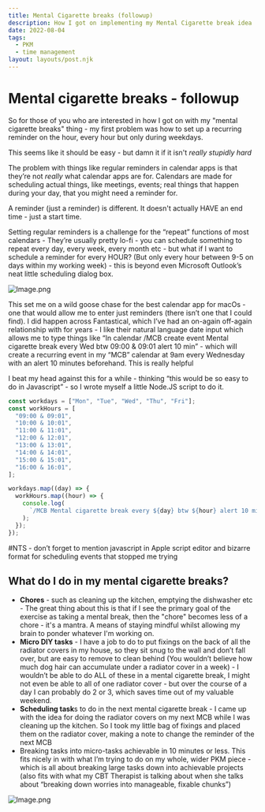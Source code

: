 ```yaml
---
title: Mental Cigarette breaks (followup)
description: How I got on implementing my Mental Cigarette break idea
date: 2022-08-04
tags:
  - PKM
  - time management
layout: layouts/post.njk
---
```


# Mental cigarette breaks - followup

So for those of you who are interested in how I got on with my "mental cigarette breaks" thing - my first problem was how to set up a recurring reminder on the hour, every hour but only during weekdays.

This seems like it should be easy - but damn it if it isn't _really stupidly hard_

The problem with things like regular reminders in calendar apps is that they’re not _really_ what calendar apps are for. Calendars are made for scheduling actual things, like meetings, events; real things that happen during your day, that you might need a reminder for.

A reminder (just a reminder) is different. It doesn't actually HAVE an end time - just a start time.

Setting regular reminders is a challenge for the “repeat” functions of most calendars - They’re usually pretty lo-fi - you can schedule something to repeat every day, every week, every month etc - but what if I want to schedule a reminder for every HOUR? (But only every hour between 9-5 on days within my working week) - this is beyond even Microsoft Outlook’s neat little scheduling dialog box.

![Image.png](https://res.craft.do/user/full/4be41629-c0dd-7d6e-3ef3-3a7804729a0f/doc/FD5341FD-0999-4715-81C0-AA486FB3D496/87CB4C0F-1B2B-4C53-9F08-87D6FA77EB24_2/G0j5zsss0yPbE3b2K3yRwSn8MIyuPkMYgOHyUrK6pYsz/Image.png)

This set me on a wild goose chase for the best calendar app for macOs - one that would allow me to enter just reminders (there isn’t one that I could find). I did happen across Fantastical, which I’ve had an on-again off-again relationship with for years - I like their natural language date input which allows me to type things like “In calendar /MCB create event Mental cigarette break every Wed btw 09:00 & 09:01 alert 10 min” - which will create a recurring event in my “MCB” calendar at 9am every Wednesday with an alert 10 minutes beforehand. This is really helpful

I beat my head against this for a while - thinking “this would be so easy to do in Javascript” - so I wrote myself a little Node.JS script to do it.

```javascript
const workdays = ["Mon", "Tue", "Wed", "Thu", "Fri"];
const workHours = [
  "09:00 & 09:01",
  "10:00 & 10:01",
  "11:00 & 11:01",
  "12:00 & 12:01",
  "13:00 & 13:01",
  "14:00 & 14:01",
  "15:00 & 15:01",
  "16:00 & 16:01",
];

workdays.map((day) => {
  workHours.map((hour) => {
    console.log(
      `/MCB Mental cigarette break every ${day} btw ${hour} alert 10 min`
    );
  });
});
```

\#NTS - don’t forget to mention javascript in Apple script editor and bizarre format for scheduling events that stopped me trying

## What do I do in my mental cigarette breaks?

- **Chores** - such as cleaning up the kitchen, emptying the dishwasher etc - The great thing about this is that if I see the primary goal of the exercise as taking a mental break, then the "chore" becomes less of a chore - it's a mantra. A means of staying mindful whilst allowing my brain to ponder whatever I'm working on.
- **Micro DIY tasks** - I have a job to do to put fixings on the back of all the radiator covers in my house, so they sit snug to the wall and don’t fall over, but are easy to remove to clean behind (You wouldn’t believe how much dog hair can accumulate under a radiator cover in a week) - I wouldn’t be able to do ALL of these in a mental cigarette break, I might not even be able to all of one radiator cover - but over the course of a day I can probably do 2 or 3, which saves time out of my valuable weekend.
- **Scheduling task**s to do in the next mental cigarette break - I came up with the idea for doing the radiator covers on my next MCB while I was cleaning up the kitchen. So I took my little bag of fixings and placed them on the radiator cover, making a note to change the reminder of the next MCB
- Breaking tasks into micro-tasks achievable in 10 minutes or less. This fits nicely in with what I’m trying to do on my whole, wider PKM piece - which is all about breaking large tasks down into achievable projects (also fits with what my CBT Therapist is talking about when she talks about “breaking down worries into manageable, fixable chunks”)

![Image.png](https://res.craft.do/user/full/4be41629-c0dd-7d6e-3ef3-3a7804729a0f/doc/FD5341FD-0999-4715-81C0-AA486FB3D496/84A089AD-A341-40C0-8F94-A4452FF17C70_2/UyvSamKQZHfIIXxBJqF4q69KQ99f2bxS2Da6orUxRwQz/Image.png)

